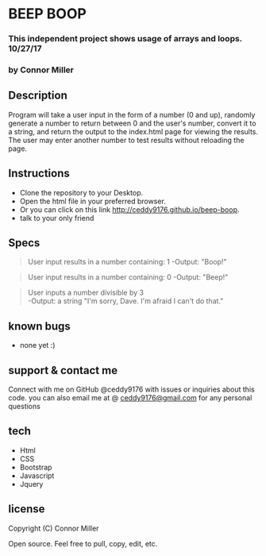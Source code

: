 # BEEP BOOP
### This independent project shows usage of arrays and loops. 10/27/17
### by Connor Miller

## Description

Program will take a user input in the form of a number (0 and up), randomly generate a number to return between 0 and the user's number, convert it to a string, and return the output to the index.html page for viewing the results. The user may enter another number to test results without reloading the page.

## Instructions

* Clone the repository to your Desktop.
* Open the html file in your preferred browser.
* Or you can click on this link http://ceddy9176.github.io/beep-boop.
* talk to your only friend

## Specs

> User input results in a number containing: 1
    -Output: "Boop!"

> User input results in a number containing: 0
    -Output: "Beep!"

> User inputs a number divisible by 3  
    -Output: a string "I'm sorry, Dave. I'm afraid I can't do that."


## known bugs

* none yet :)

## support & contact me

 Connect with me on GitHub @ceddy9176 with issues or inquiries about this code. you can also email me at @ ceddy9176@gmail.com for any personal questions

## tech

* Html
* CSS
* Bootstrap
* Javascript
* Jquery

## license
 Copyright (C) Connor Miller

Open source. Feel free to pull, copy, edit, etc.
